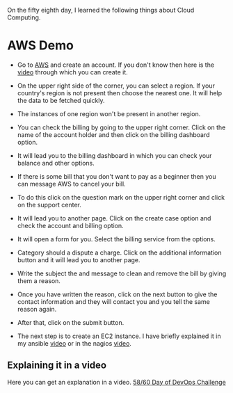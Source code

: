 On the fifty eighth day, I learned the following things about Cloud Computing.

# AWS Demo

- Go to [AWS](https://aws.amazon.com/) and create an account. If you don't know then here is the [video](https://www.youtube.com/watch?v=FKCh9drnc5E) through which you can create it.

- On the upper right side of the corner, you can select a region. If your country's region is not present then choose the nearest one. It will help the data to be fetched quickly.

- The instances of one region won't be present in another region.

- You can check the billing by going to the upper right corner. Click on the name of the account holder and then click on the billing dashboard option.

- It will lead you to the billing dashboard in which you can check your balance and other options.

- If there is some bill that you don't want to pay as a beginner then you can message AWS to cancel your bill.

- To do this click on the question mark on the upper right corner and click on the support center.

- It will lead you to another page. Click on the create case option and check the account and billing option.

- It will open a form for you. Select the billing service from the options.

- Category should a dispute a charge. Click on the additional information button and it will lead you to another page.

- Write the subject the and message to clean and remove the bill by giving them a reason.

- Once you have written the reason, click on the next button to give the contact information and they will contact you and you tell the same reason again.

- After that, click on the submit button.

- The next step is to create an EC2 instance. I have briefly explained it in my ansible [video]() or in the nagios [video]().

## **Explaining it in a video**

Here you can get an explanation in a video. [58/60 Day of DevOps Challenge]()